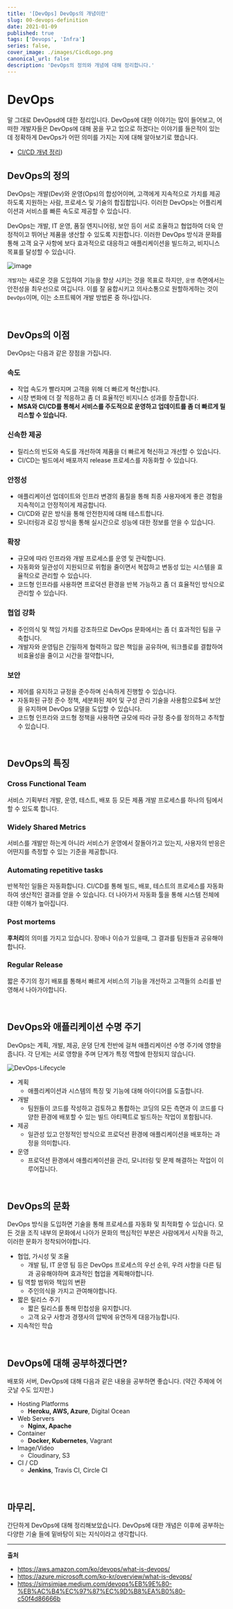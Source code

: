 ```yaml
---
title: '[DevOps] DevOps의 개념이란'
slug: 00-devops-definition
date: 2021-01-09
published: true
tags: ['Devops', 'Infra']
series: false,
cover_image: ./images/CicdLogo.png
canonical_url: false
description: 'DevOps의 정의와 개념에 대해 정리합니다.'
---
```


# DevOps

말 그대로 DevOpsd에 대한 정리입니다. DevOps에 대한 이야기는 많이 들어보고, 어떠한 개발자들은 DevOps에 대해 꿈을 꾸고 업으로 하겠다는 이야기를 들은적이 있는데 정확하게 DevOps가 어떤 의미를 가지는 지에 대해 알아보기로 했습니다.

- [CI/CD 개념 정리](https://azderica.github.io/00-devops-cicd/))

## DevOps의 정의

DevOps는 개발(Dev)와 운영(Ops)의 합성어이며, 고객에게 지속적으로 가치를 제공하도록 지원하는 사람, 프로세스 및 기술의 합집합입니다. 이러한 DevOps는 어플리케이션과 서비스를 빠른 속도로 제공할 수 있습니다.

DevOps는 개발, IT 운영, 품질 엔지니어링, 보안 등이 서로 조율하고 협업하여 더욱 안정적이고 뛰어난 제품을 생산할 수 있도록 지원합니다. 이러한 DevOps 방식과 문화를 통해 고객 요구 사항에 보다 효과적으로 대응하고 애플리케이션을 빌드하고, 비지니스 목표를 달성할 수 있습니다.

![image](https://user-images.githubusercontent.com/42582516/104084804-d574cc80-528d-11eb-8eb9-5f43614371d4.png)

`개발자`는 새로운 것을 도입하여 기능을 향상 시키는 것을 목표로 하지만, `운영` 측면에서는 안전성을 최우선으로 여깁니다. 이를 잘 융합시키고 의사소통으로 원할하게하는 것이 `DevOps`이며, 이는 소프트웨어 개발 방법론 중 하나입니다.

<br/>

## DevOps의 이점

DevOps는 다음과 같은 장점을 가집니다.

### 속도

- 작업 속도가 빨라지며 고객을 위해 더 빠르게 혁신합니다.
- 시장 변화에 더 잘 적응하고 좀 더 효율적인 비지니스 성과를 창출합니다.
- **MSA와 CI/CD를 통해서 서비스를 주도적으로 운영하고 업데이트를 좀 더 빠르게 릴리스할 수 있습니다.**

### 신속한 제공

- 릴리스의 빈도와 속도를 개선하여 제품을 더 빠르게 혁신하고 개선할 수 있습니다.
- CI/CD는 빌드에서 배포까지 release 프로세스를 자동화할 수 있습니다.

### 안정성

- 애플리케이션 업데이트와 인프라 변경의 품질을 통해 최종 사용자에게 좋은 경험을 지속적이고 안정적이게 제공합니다.
- CI/CD와 같은 방식을 통해 안전한지에 대해 테스트합니다.
- 모니터링과 로깅 방식을 통해 실시간으로 성능에 대한 정보를 얻을 수 있습니다.

### 확장

- 규모에 따라 인프라와 개발 프로세스를 운영 및 관릭합니다.
- 자동화와 일관성이 지원되므로 위험을 줄이면서 복잡하고 변동성 있는 시스템을 효율적으로 관리할 수 있습니다.
- 코드형 인프라를 사용하면 프로덕션 환경을 반복 가능하고 좀 더 효율적인 방식으로 관리할 수 있습니다.

### 협업 강화

- 주인의식 및 책임 가치를 강조하므로 DevOps 문화에서는 좀 더 효과적인 팀을 구축합니다.
- 개발자와 운영팀은 긴밀하게 협력하고 많은 책임을 공유하며, 워크플로를 결합하여 비효율성을 줄이고 시간을 절약합니다,

### 보안

- 제어를 유지하고 규정을 준수하며 신속하게 진행할 수 있습니다.
- 자동화된 규정 준수 정책, 세분화된 제어 및 구성 관리 기술을 사용함으로\$써 보안을 유지하며 DevOps 모델을 도입할 수 있습니다.
- 코드형 인프라와 코드형 정책을 사용하면 규모에 따라 규정 중수를 정의하고 추적할 수 있습니다.

<br/>

## DevOps의 특징

### Cross Functional Team

서비스 기획부터 개발, 운영, 테스트, 배포 등 모든 제품 개발 프로세스를 하나의 팀에서 할 수 있도록 합니다.

### Widely Shared Metrics

서비스를 개발만 하는게 아니라 서비스가 운영에서 잘돌아가고 있는지, 사용자의 반응은 어떤지를 측정할 수 있는 기준을 제공합니다.

### Automating repetitive tasks

반복적인 일들은 자동화합니다. CI/CD를 통해 빌드, 배포, 테스트의 프로세스를 자동화하여 생산적인 결과를 얻을 수 있습니다. 더 나아가서 자동화 툴을 통해 시스템 전체에 대한 이해가 높아집니다.

### Post mortems

**후처리**의 의미를 가지고 있습니다. 장애나 이슈가 있을때, 그 결과를 팀원들과 공유해야합니다.

### Regular Release

짧은 주기의 정기 배포를 통해서 빠르게 서비스의 기능을 개선하고 고객들의 소리를 반영해서 나아가야합니다.

<br/>

## DevOps와 애플리케이션 수명 주기

DevOps는 계획, 개발, 제공, 운뎡 단계 전반에 걸쳐 애플리케이션 수명 주기에 영향을 줍니다. 각 단게는 서로 영향을 주며 단계가 특정 역할에 한정되지 않습니다.

![DevOps-Lifecycle](https://user-images.githubusercontent.com/42582516/104085406-87ae9300-5292-11eb-87aa-f146c29a76c2.png)

- 계획
  - 애플리케이션과 시스템의 특징 및 기능에 대해 아이디어를 도출합니다.
- 개발
  - 팀원들이 코드를 작성하고 검토하고 통합하는 코딩의 모든 측면과 이 코드를 다양한 환경에 배포할 수 있는 빌드 아티팩트로 빌드하는 작업이 포함됩니다.
- 제공
  - 일관성 있고 안정적인 방식으로 프로덕션 환경에 애플리케이션을 배포하는 과정을 의미합니다.
- 운영
  - 프로덕션 환경에서 애플리케이션을 관리, 모니터링 및 문제 해결하는 작업이 이루어집니다.

<br/>

## DevOps의 문화

DevOps 방식을 도입하면 기술을 통해 프로세스를 자동화 및 최적화할 수 있습니다. 모든 것을 조직 내부의 문화에서 나아가 문화의 핵심적인 부분은 사람에게서 시작을 하고, 이러한 문화가 정착되어야합니다.

- 협업, 가시성 및 조율
  - 개발 팀, IT 운영 팀 등은 DevOps 프로세스의 우선 순위, 우려 사항을 다른 팀과 공유해야하며 효과적인 협업을 계획해야합니다.
- 팀 역할 범위와 책임의 변환
  - 주인의식을 가지고 관여해야합니다.
- 짧은 릴리스 주기
  - 짧은 릴리스를 통해 민첩성을 유지합니다.
  - 고객 요구 사항과 경쟁사의 압박에 유연하게 대응가능합니다.
- 지속적인 학습

<br/>

## DevOps에 대해 공부하겠다면?

배포와 서버, DevOps에 대해 다음과 같은 내용을 공부하면 좋습니다. (약간 주제에 어긋날 수도 있지만.)

- Hosting Platforms
  - **Heroku, AWS, Azure**, Digital Ocean
- Web Servers
  - **Nginx, Apache**
- Container
  - **Docker, Kubernetes**, Vagrant
- Image/Video
  - Cloudinary, S3
- CI / CD
  - **Jenkins**, Travis CI, Circle CI

<br/>

## 마무리.

간단하게 DevOps에 대해 정리해보았습니다. DevOps에 대한 개념은 이후에 공부하는 다양한 기술 들에 밑바탕이 되는 지식이라고 생각합니다.

---

**출처**

- https://aws.amazon.com/ko/devops/what-is-devops/
- https://azure.microsoft.com/ko-kr/overview/what-is-devops/
- https://simsimjae.medium.com/devops%EB%9E%80-%EB%AC%B4%EC%97%87%EC%9D%B8%EA%B0%80-c50f4d86666b
